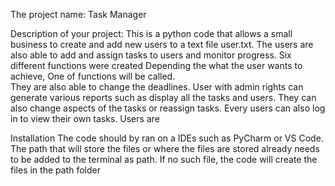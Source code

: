 The project name: Task Manager

Description of your project:
This is a python code that allows a small business to create and add new users to a text file user.txt. 
The users are also able to add and assign tasks to users and monitor progress. Six different functions were created
Depending the what the user wants to achieve, One of functions will be called.  
They are also able to change the deadlines. User with admin rights can generate various reports such as display all the tasks and users.
They can also change aspects of the tasks or reassign tasks. Every users can also log in to view their own tasks. 
Users are 

Installation 
The code should by ran on a IDEs such as PyCharm or VS Code.
The path that will store the files or where the files are stored already needs to be added to the terminal as path. 
If no such file, the code will create the files in the path folder
